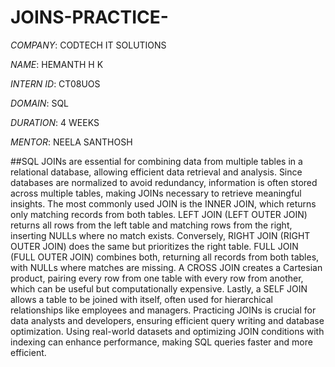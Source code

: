 # JOINS-PRACTICE-

*COMPANY*: CODTECH IT SOLUTIONS

*NAME*: HEMANTH H K

*INTERN ID*: CT08UOS

*DOMAIN*: SQL

*DURATION*: 4 WEEKS

*MENTOR*: NEELA SANTHOSH

##SQL JOINs are essential for combining data from multiple tables in a relational database, allowing efficient data retrieval and analysis. Since databases are normalized to avoid redundancy, information is often stored across multiple tables, making JOINs necessary to retrieve meaningful insights. The most commonly used JOIN is the INNER JOIN, which returns only matching records from both tables. LEFT JOIN (LEFT OUTER JOIN) returns all rows from the left table and matching rows from the right, inserting NULLs where no match exists. Conversely, RIGHT JOIN (RIGHT OUTER JOIN) does the same but prioritizes the right table. FULL JOIN (FULL OUTER JOIN) combines both, returning all records from both tables, with NULLs where matches are missing. A CROSS JOIN creates a Cartesian product, pairing every row from one table with every row from another, which can be useful but computationally expensive. Lastly, a SELF JOIN allows a table to be joined with itself, often used for hierarchical relationships like employees and managers. Practicing JOINs is crucial for data analysts and developers, ensuring efficient query writing and database optimization. Using real-world datasets and optimizing JOIN conditions with indexing can enhance performance, making SQL queries faster and more efficient.
